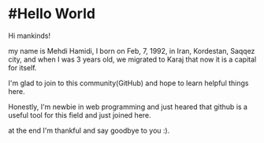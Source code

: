 
#Hello World
=============

Hi mankinds!

my name is Mehdi Hamidi, I born on Feb, 7, 1992, in Iran, Kordestan, Saqqez city, and when I was  3 years old, we migrated to Karaj that now it is a capital for itself.


I'm glad to join to this community(GitHub) and hope to learn helpful things here.

Honestly, I'm newbie in web programming and just heared that github is a useful tool for this field and just joined here.

at the end I'm thankful and say goodbye to you :).

